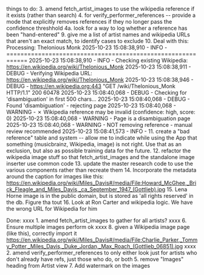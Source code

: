 things to do:
3. amend fetch_artist_images to use the wikipedia reference if it exists (rather than search)
4. for verify_performer_references -- provide a mode that explicitly removes references if they no longer pass the confidence threshhold
	4a. look for a way to log whether a reference has been "hand-entered"
9. give me a list of artist names and wikipedia URLs that aren't an exact match, to identify cases to exclude
10. Deal with this:
	Processing: Thelonious Monk
	2025-10-23 15:08:38,910 - INFO - ============================================================
	2025-10-23 15:08:38,910 - INFO -   Checking existing Wikipedia: https://en.wikipedia.org/wiki/Thelonious_Monk
	2025-10-23 15:08:38,911 - DEBUG - Verifying Wikipedia URL: https://en.wikipedia.org/wiki/Thelonious_Monk
	2025-10-23 15:08:38,946 - DEBUG - https://en.wikipedia.org:443 "GET /wiki/Thelonious_Monk HTTP/1.1" 200 60478
	2025-10-23 15:08:40,068 - DEBUG - Checking for 'disambiguation' in first 500 chars...
	2025-10-23 15:08:40,068 - DEBUG - Found 'disambiguation' - rejecting page
	2025-10-23 15:08:40,068 - WARNING -   ✗ Wikipedia reference may be invalid (confidence: high, score: 0)
	2025-10-23 15:08:40,068 - WARNING -     Page is a disambiguation page
	2025-10-23 15:08:40,068 - WARNING -     NOT removing reference - manual review recommended
	2025-10-23 15:08:41,573 - INFO - 
11. create a "bad reference" table and system -- allow me to indicate while using the App that something (musicbrainz, Wikipedia, image) is not right. 
	Use that as an exclusion, but also as possible training data for the future.
12. refactor the wikipedia image stuff so that fetch_artist_images and the standalone image inserter use common code
13. update the master research code to use the various components rather than recreate them
14. Incorporate the metadata around the caption for images like this:
	https://en.wikipedia.org/wiki/Miles_Davis#/media/File:Howard_McGhee,_Brick_Fleagle_and_Miles_Davis,_ca_September_1947_(Gottlieb).jpg
15. Lena Horne image is in the public domain, but is stored as 'all rights reserved' in the db. Figure tha tout
16. Look at Ron Carter and wikipedia logic. We have the wrong URL for Wikipedia for him	
	
	
Done:
xxxx 1. amend fetch_artist_images to gather for all artists?
xxxx 6. Ensure multiple images perform ok
xxxx 8. given a Wikipedia image page (like this), correctly import it https://en.wikipedia.org/wiki/Miles_Davis#/media/File:Charlie_Parker,_Tommy_Potter,_Miles_Davis,_Duke_Jordan,_Max_Roach_(Gottlieb_06851).jpg
xxxx 2. amend verify_performer_references to only either look just for artists who don't already have refs, just those who do, or both
5. remove "Images" heading from Artist view
7. Add watermark on the images
